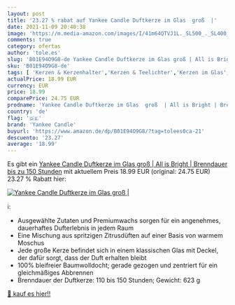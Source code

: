 ```yaml
---
layout: post
title: '23.27 % rabat auf Yankee Candle Duftkerze im Glas  groß  |'
date: 2021-11-09 20:40:38
image: 'https://m.media-amazon.com/images/I/41m64QTVJ1L._SL500_._SL400_.jpg'
comments: true
category: ofertas
author: 'tole.es'
slug: 'B01E94O9G8-de Yankee Candle Duftkerze im Glas groß | All is Bright |...'
sku: 'B01E94O9G8-de'
tags: [ 'Kerzen & Kerzenhalter','Kerzen & Teelichter','Kerzen im Glas','Küche, Haushalt & Wohnen','Wohnaccessoires & Deko','yankee candle', ]
actualPrice: 18.99 EUR
currency: EUR
price: 18.99
comparePrice: 24.75 EUR
prodname: 'Yankee Candle Duftkerze im Glas  groß  | All is Bright | Brenndauer bis zu 150 Stunden'
country: 'de'
flag: '🇩🇪'
brand: 'Yankee Candle'
buyurl: 'https://www.amazon.de/dp/B01E94O9G8/?tag=tolees0ca-21'
descuento: '23.27'
average: '18.99'
---
```


Es gibt ein [Yankee Candle Duftkerze im Glas  groß  | All is Bright | Brenndauer bis zu 150 Stunden](https://www.amazon.de/dp/B01E94O9G8/?tag=tolees0ca-21) mit aktuellem Preis 18.99 EUR (original: 24.75 EUR) 23.27 % Rabatt hier:

[![Yankee Candle Duftkerze im Glas  groß  |](https://m.media-amazon.com/images/I/41m64QTVJ1L._SL500_._SL400_.jpg)](https://www.amazon.de/dp/B01E94O9G8/?tag=tolees0ca-21)

ℹ️:

- Ausgewählte Zutaten und Premiumwachs sorgen für ein angenehmes, dauerhaftes Dufterlebnis in jedem Raum
- Eine Mischung aus spritzigen Zitrusdüften auf einer Basis von warmem Moschus
- Jede große Kerze befindet sich in einem klassischen Glas mit Deckel, der dafür sorgt, dass der Duft erhalten bleibt
- 100% bleifreier Baumwolldocht; gerade gezogen und zentriert für ein gleichmäßiges Abbrennen
- Brenndauer der Duftkerze: 110 bis 150 Stunden; Gewicht: 623 g

[🛒 kauf es hier!!](https://www.amazon.de/dp/B01E94O9G8/?tag=tolees0ca-21)
